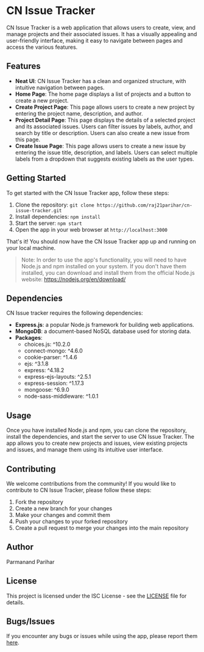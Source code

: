 # CN Issue Tracker

CN Issue Tracker is a web application that allows users to create, view, and manage projects and their associated issues. It has a visually appealing and user-friendly interface, making it easy to navigate between pages and access the various features.

## Features

- **Neat UI**: CN Issue Tracker has a clean and organized structure, with intuitive navigation between pages.
- **Home Page**: The home page displays a list of projects and a button to create a new project.
- **Create Project Page**: This page allows users to create a new project by entering the project name, description, and author.
- **Project Detail Page**: This page displays the details of a selected project and its associated issues. Users can filter issues by labels, author, and search by title or description. Users can also create a new issue from this page.
- **Create Issue Page**: This page allows users to create a new issue by entering the issue title, description, and labels. Users can select multiple labels from a dropdown that suggests existing labels as the user types.

## Getting Started

To get started with the CN Issue Tracker app, follow these steps:

1. Clone the repository: `git clone https://github.com/raj21parihar/cn-issue-tracker.git`
2. Install dependencies: `npm install`
3. Start the server: `npm start`
4. Open the app in your web browser at `http://localhost:3000`

That's it! You should now have the CN Issue Tracker app up and running on your local machine.

> Note: In order to use the app's functionality, you will need to have Node.js and npm installed on your system. If you don't have them installed, you can download and install them from the official Node.js website: https://nodejs.org/en/download/

## Dependencies

CN Issue tracker requires the following dependencies:

- **Express.js**: a popular Node.js framework for building web applications.
- **MongoDB**: a document-based NoSQL database used for storing data.
- **Packages**:
  - choices.js: ^10.2.0
  - connect-mongo: ^4.6.0
  - cookie-parser: ^1.4.6
  - ejs: ^3.1.8
  - express: ^4.18.2
  - express-ejs-layouts: ^2.5.1
  - express-session: ^1.17.3
  - mongoose: ^6.9.0
  - node-sass-middleware: ^1.0.1

## Usage

Once you have installed Node.js and npm, you can clone the repository, install the dependencies, and start the server to use CN Issue Tracker. The app allows you to create new projects and issues, view existing projects and issues, and manage them using its intuitive user interface.

## Contributing

We welcome contributions from the community! If you would like to contribute to CN Issue Tracker, please follow these steps:

1. Fork the repository
2. Create a new branch for your changes
3. Make your changes and commit them
4. Push your changes to your forked repository
5. Create a pull request to merge your changes into the main repository

## Author

Parmanand Parihar

## License

This project is licensed under the ISC License - see the [LICENSE](LICENSE) file for details.

## Bugs/Issues

If you encounter any bugs or issues while using the app, please report them [here](https://github.com/raj21parihar/cn-issue-tracker/issues).


